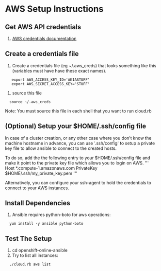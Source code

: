 
AWS Setup Instructions
======================

Get AWS API credentials
-----------------------
1. [AWS credentials documentation](http://docs.aws.amazon.com/AWSSimpleQueueService/latest/SQSGettingStartedGuide/AWSCredentials.html)


Create a credentials file
-------------------------
1. Create a credentials file (eg ~/.aws_creds) that looks something like this (variables must have have these exact names).
```
   export AWS_ACCESS_KEY_ID='AKIASTUFF'
   export AWS_SECRET_ACCESS_KEY='STUFF'
```
1. source this file
```
  source ~/.aws_creds
```
Note: You must source this file in each shell that you want to run cloud.rb


(Optional) Setup your $HOME/.ssh/config file
-------------------------------------------
In case of a cluster creation, or any other case where you don't know the machine hostname in advance, you can use '.ssh/config' 
to setup a private key file to allow ansible to connect to the created hosts.

To do so, add the the following entry to your $HOME/.ssh/config file and make it point to the private key file which allows you to login on AWS.
'''
Host *.compute-1.amazonaws.com
  PrivateKey $HOME/.ssh/my_private_key.pem
'''

Alternatively, you can configure your ssh-agent to hold the credentials to connect to your AWS instances.


Install Dependencies
--------------------
1. Ansible requires python-boto for aws operations:
```
  yum install -y ansible python-boto
```


Test The Setup
--------------
1. cd openshift-online-ansible
1. Try to list all instances:
```
  ./cloud.rb aws list
```
